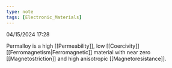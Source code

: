 ```yaml
---
type: note
tags: [Electronic_Materials]
---
```

04/15/2024 17:28

  

Permalloy is a high [[Permeability]], low [[Coercivity]] [[Ferromagnetism|Ferromagnetic]] material with near zero [[Magnetostriction]] and high anisotropic [[Magnetoresistance]]. 